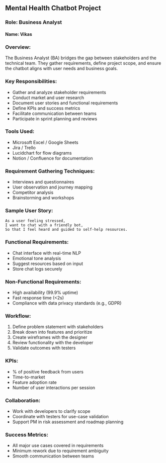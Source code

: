 

## Mental Health Chatbot Project
### Role: Business Analyst

#### Name: Vikas

### Overview:
The Business Analyst (BA) bridges the gap between stakeholders and the technical team. They gather requirements, define project scope, and ensure the chatbot aligns with user needs and business goals.

### Key Responsibilities:
- Gather and analyze stakeholder requirements
- Conduct market and user research
- Document user stories and functional requirements
- Define KPIs and success metrics
- Facilitate communication between teams
- Participate in sprint planning and reviews

### Tools Used:
- Microsoft Excel / Google Sheets
- Jira / Trello
- Lucidchart for flow diagrams
- Notion / Confluence for documentation

### Requirement Gathering Techniques:
- Interviews and questionnaires
- User observation and journey mapping
- Competitor analysis
- Brainstorming and workshops

### Sample User Story:
```
As a user feeling stressed,
I want to chat with a friendly bot,
So that I feel heard and guided to self-help resources.
```

### Functional Requirements:
- Chat interface with real-time NLP
- Emotional tone analysis
- Suggest resources based on input
- Store chat logs securely

### Non-Functional Requirements:
- High availability (99.9% uptime)
- Fast response time (<2s)
- Compliance with data privacy standards (e.g., GDPR)

### Workflow:
1. Define problem statement with stakeholders
2. Break down into features and prioritize
3. Create wireframes with the designer
4. Review functionality with the developer
5. Validate outcomes with testers

### KPIs:
- % of positive feedback from users
- Time-to-market
- Feature adoption rate
- Number of user interactions per session

### Collaboration:
- Work with developers to clarify scope
- Coordinate with testers for use-case validation
- Support PM in risk assessment and roadmap planning

### Success Metrics:
- All major use cases covered in requirements
- Minimum rework due to requirement ambiguity
- Smooth communication between teams
